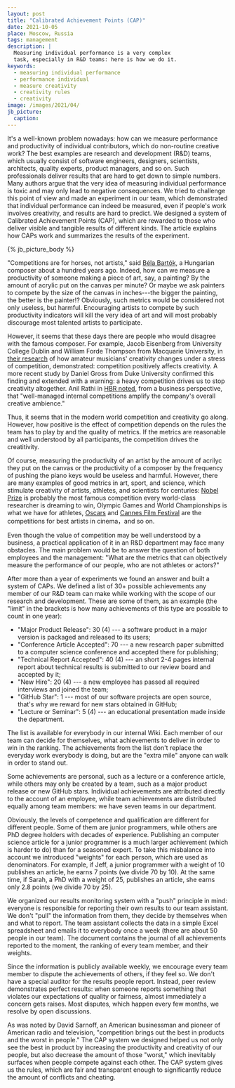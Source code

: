 ```yaml
---
layout: post
title: "Calibrated Achievement Points (CAP)"
date: 2021-10-05
place: Moscow, Russia
tags: management
description: |
  Measuring individual performance is a very complex
  task, especially in R&D teams: here is how we do it.
keywords:
  - measuring individual performance
  - performance individual
  - measure creativity
  - creativity rules
  - creativity
image: /images/2021/04/
jb_picture:
  caption:
---
```


It's a well-known problem nowadays: how can we measure performance 
and productivity of individual contributors, which do non-routine 
creative work? The best examples are research and development (R&D) teams, which 
usually consist of software engineers, designers, 
scientists, architects, quality experts, product managers, and so on. 
Such professionals deliver results that are hard to get down to simple numbers. 
Many authors argue that the very idea of measuring individual performance is toxic and may only 
lead to negative consequences. We tried to challenge this point of view 
and made an experiment in our team, which demonstrated that individual 
performance can indeed be measured, even if people's work involves creativity, 
and results are hard to predict. We designed a system of 
Calibrated Achievement Points (CAP), which are rewarded to those who deliver 
visible and tangible results of different kinds. The article explains how 
CAPs work and summarizes the results of the experiment.

<!--more-->

{% jb_picture_body %}

"Competitions are for horses, not artists," said 
[Béla Bartók](https://en.wikipedia.org/wiki/B%C3%A9la_Bart%C3%B3k), 
a Hungarian composer about a hundred years ago.
Indeed, how can we measure a productivity of someone making a piece
of art, say, a painting? By the amount of acrylic put on the canvas
per minute? Or maybe we ask painters to compete by the size of the canvas in 
inches---the bigger the painting, the better is the painter!? Obviously, such metrics
would be considered not only useless, but harmful. Encouraging artists
to compete by such productivity indicators will kill the very idea of art
and will most probably discourage most talented artists to participate.

However, it seems that these days there are people who would disagree with the famous composer. 
For example, Jacob Eisenberg from University College Dublin and 
William Forde Thompson from Macquarie University, 
in [their research](https://www.researchgate.net/publication/233148051_The_Effects_of_Competition_on_Improvisers'_Motivation_Stress_and_Creative_Performance)
of how amateur musicians' creativity changes under a stress of competition, demonstrated:
competition positively affects creativity.
A more recent study by Daniel Gross from Duke University confirmed this finding
and extended with a warning: a heavy competition drives us to stop creativity
altogether.
Anil Rathi in [HBR noted](https://hbr.org/2014/11/to-encourage-innovation-make-it-a-competition),
from a business perspective, 
that "well-managed internal competitions amplify the company's overall creative ambience."

Thus, it seems that in the modern world competition and creativity go along.
However, how positive is the effect of competition depends on the
rules the team has to play by and the quality of metrics. 
If the metrics are reasonable and well understood
by all participants, the competition drives the creatitivity.

Of course, measuring the productivity of an artist by the amount of acrilyc they
put on the canvas or the productivity of a composer by the frequency
of pushing the piano keys would be useless and harmful.
However, there are many examples of good metrics in art, sport, and science,
which stimulate creativity of artists, athletes, and scientists for centuries:
[Nobel Prize](https://www.nobelprize.org/) is probably the most famous competition every 
world-class researcher is dreaming to win, Olympic Games and 
World Championships is what we have for athletes, 
[Oscars](https://www.oscars.org/) and [Cannes Film Festival](https://www.festival-cannes.com/en/)
are the competitions for best artists in cinema，and so on.

Even though the value of competition may be well understood by
a business, a practical application of it in an R&D department
may face many obstacles. The main problem would be to answer the question
of both employees and the management: "What are the metrics that can objectively measure
the performance of our people, who are not athletes or actors?"

After more than a year of experiments we found an answer and built
a system of CAPs. We defined a list of 30+ possible achievements 
any member of our R&D team can make while working with the scope of
our research and development. These are some of them, as an example (the "limit"
in the brackets is how many achievements of this type are possible to count in one year):

  * "Major Product Release": 30 (4)
    --- a software product in a major version is packaged and released to its users;
  * "Conference Article Accepted": 70
    --- a new research paper submitted to a computer science conference and accepted there for publishing;
  * "Technical Report Accepted": 40 (4)
    --- an short 2-4 pages internal report about technical results is submitted to
    our review board and accepted by it;
  * "New Hire": 20 (4)
    --- a new employee has passed all required interviews and joined the team;
  * "GitHub Star": 1
    --- most of our software projects are open source, that's why we reward for new stars obtained in GitHub;
  * "Lecture or Seminar": 5 (4)
    --- an educational presentation made inside the department.

The list is available for everybody in our internal Wiki. Each member
of our team can decide for themselves, what achievements to deliver
in order to win in the ranking. The achievements from the list don't replace
the everyday work everybody is doing, but are the "extra mile" anyone
can walk in order to stand out.

Some achievements are personal, such as a lecture or a conference article,
while others may only be created by a team, such as a major product release
or new GitHub stars. Individual achievements are attributed directly
to the account of an employee, while team achievements are distributed
equally among team members: we have seven teams in our department.

Obviously, the levels of competence and qualification are different
for different people. Some of them are junior programmers, while others
are PhD degree holders with decades of experience. Publishing an 
computer science article for a junior programmer is a much larger achievement
(which is harder to do) than for a seasoned expert. To take this 
misbalance into account we introduced "weights" for each person, which
are used as denominators. For example, if Jeff, a junior programmer with a weight of 
10 publishes an article, he earns 7 points (we divide 70 by 10).
At the same time, if Sarah, a PhD with a weight of 25, publishes an article,
she earns only 2.8 points (we divide 70 by 25).

We organized our results monitoring system with a "push" principle in mind:
everyone is responsible for reporting their own results to our team assistant.
We don't "pull" the information from them, they decide by themselves
when and what to report. The team assistant collects the data in a simple
Excel spreadsheet and emails it to everybody once a week (there are about 50
people in our team). The document contains the journal of all achievements
reported to the moment, the ranking of every team member, and their weights.

Since the information is publicly available weekly, we encourage every
team member to dispute the achievements of others, if they feel so. We don't
have a special auditor for the results people report. Instead, peer review
demonstrates perfect results: when someone reports something that 
violates our expectations of quality or fairness, almost
immediately a concern gets raises. Most disputes, which happen every few months,
we resolve by open  discussions.

As was noted by David Sarnoff, an American businessman and pioneer 
of American radio and television, "competition brings out the best in products 
and the worst in people." The CAP system we designed helped us not only
see the best in product by increasing the productivity and creativity of
our people, but also decrease the amount of those "worst," which inevitably
surfaces when people compete against each other. The CAP system gives us
the rules, which are fair and transparent enough to significantly reduce the amount
of conflicts and cheating.

